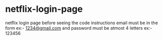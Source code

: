 # netflix-login-page
netflix login page 
before seeing the code instructions
email must be in the form 
ex:- 1234@gmail.com
and password must be atmost 4 letters
ex:- 123456
